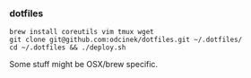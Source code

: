 ### dotfiles

```
brew install coreutils vim tmux wget
git clone git@github.com:odcinek/dotfiles.git ~/.dotfiles/
cd ~/.dotfiles && ./deploy.sh
```

Some stuff might be OSX/brew specific.
